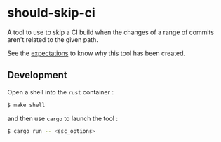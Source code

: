 # should-skip-ci

A tool to use to skip a CI build when the changes of a range of commits aren't
related to the given path.

See the [expectations](/doc/arch/adr-001-expectations.md) to know why this tool
has been created.

## Development

Open a shell into the `rust` container :

```bash
$ make shell
```

and then use `cargo` to launch the tool :

```bash
$ cargo run -- <ssc_options>
```
